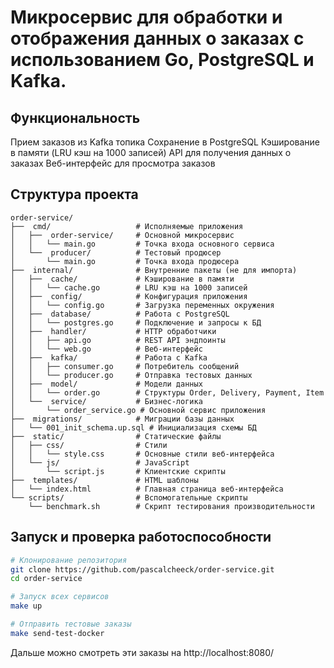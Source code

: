 # Микросервис для обработки и отображения данных о заказах с использованием Go, PostgreSQL и Kafka.

## Функциональность
Прием заказов из Kafka топика
Сохранение в PostgreSQL
Кэширование в памяти (LRU кэш на 1000 записей)
API для получения данных о заказах
Веб-интерфейс для просмотра заказов

## Структура проекта
```text
order-service/
├──  cmd/                   # Исполняемые приложения
│   ├──  order-service/     # Основной микросервис
│   │   └── main.go         # Точка входа основного сервиса
│   └──  producer/          # Тестовый продюсер
│       └── main.go         # Точка входа продюсера
├──  internal/              # Внутренние пакеты (не для импорта)
│   ├──  cache/             # Кэширование в памяти
│   │   └── cache.go        # LRU кэш на 1000 записей
│   ├──  config/            # Конфигурация приложения
│   │   └── config.go       # Загрузка переменных окружения
│   ├──  database/          # Работа с PostgreSQL
│   │   └── postgres.go     # Подключение и запросы к БД
│   ├──  handler/           # HTTP обработчики
│   │   ├── api.go          # REST API эндпоинты
│   │   └── web.go          # Веб-интерфейс
│   ├──  kafka/             # Работа с Kafka
│   │   ├── consumer.go     # Потребитель сообщений
│   │   └── producer.go     # Отправка тестовых данных
│   ├──  model/             # Модели данных
│   │   └── order.go        # Структуры Order, Delivery, Payment, Item
│   └──  service/           # Бизнес-логика
│       └── order_service.go # Основной сервис приложения
├──  migrations/            # Миграции базы данных
│   └── 001_init_schema.up.sql # Инициализация схемы БД
├──  static/                # Статические файлы
│   ├── css/                # Стили
│   │   └── style.css       # Основные стили веб-интерфейса
│   └── js/                 # JavaScript
│       └── script.js       # Клиентские скрипты
├──  templates/             # HTML шаблоны
│   └── index.html          # Главная страница веб-интерфейса
└── scripts/                # Вспомогательные скрипты
    └── benchmark.sh        # Скрипт тестирования производительности
```
## Запуск и проверка работоспособности

```bash
# Клонирование репозитория
git clone https://github.com/pascalcheeck/order-service.git
cd order-service

# Запуск всех сервисов
make up

# Отправить тестовые заказы
make send-test-docker
```
Дальше можно смотреть эти заказы на http://localhost:8080/











